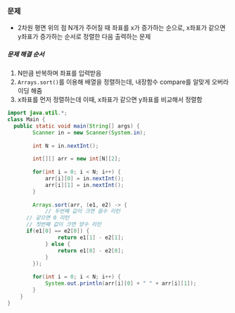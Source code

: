### 문제
* 2차원 평면 위의 점 N개가 주어질 때 좌표를 x가 증가하는 순으로, x좌표가 같으면 y좌표가 증가하는 순서로 정렬한 다음 출력하는 문제

##### 문제 해결 순서
1. N만큼 반복하며 좌표를 입력받음
2. `Arrays.sort()`를 이용해 배열을 정렬하는데, 내장함수 compare를 알맞게 오버라이딩 해줌
3. x좌표를 먼저 정렬하는데 이때, x좌표가 같으면 y좌표를 비교해서 정렬함

```java
import java.util.*;
class Main {
  public static void main(String[] args) {
		Scanner in = new Scanner(System.in);
		
		int N = in.nextInt();
		
		int[][] arr = new int[N][2];
		
		for(int i = 0; i < N; i++) {
			arr[i][0] = in.nextInt();
			arr[i][1] = in.nextInt();
		}
		
		Arrays.sort(arr, (e1, e2) -> {
			// 두번째 값이 크면 음수 리턴
      // 같으면 0 리턴
      // 첫번째 값이 크면 양수 리턴
      if(e1[0] == e2[0]) {
				return e1[1] - e2[1];
			} else {
				return e1[0] - e2[0];
			}
		});
		
		for(int i = 0; i < N; i++) {
			System.out.println(arr[i][0] + " " + arr[i][1]);
		}
	}
}
```
